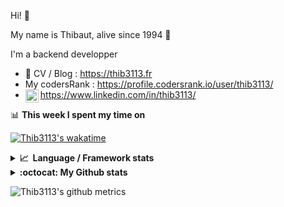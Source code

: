 Hi! 👋

My name is Thibaut, alive since 1994 🍷

I'm a backend developper

-   📝 CV / Blog : https://thib3113.fr
-   My codersRank : https://profile.codersrank.io/user/thib3113/
-   <a href="https://www.linkedin.com/in/thib3113/"><img align="left" alt="Thib3113's Linkedin" width="21px" src="https://img.icons8.com/color/48/linkedin.png" /></a> https://www.linkedin.com/in/thib3113/

📊 **This week I spent my time on**

[![Thib3113's wakatime](https://github-readme-stats.vercel.app/api/wakatime?username=thib3113&layout=default&theme=dracula&langs_count=6&hide_title=true&hide_border=true)](https://wakatime.com/@thib3113)

<details>
  <summary><b>📈&nbsp;&nbsp;Language&nbsp;/&nbsp;Framework stats</b></summary>
  <br/>  
  <a href='https://profile.codersrank.io/user/thib3113/'>
  <img src='http://cr-skills-chart-widget.azurewebsites.net/api/api?username=thib3113&padding=30&skills=php,batchfile,javascript,less,mysql,reactjs,scss,shell,typescript,vue'>
  </a>
</details>

<details>
  <summary><b>:octocat: My Github stats</b></summary>
  <br/>  
  
  <img src="https://github-readme-stats.vercel.app/api?username=thib3113&theme=dracula&show_icons=true&" alt="Thib3113's GitHub stats" />

<!--START_SECTION:activity-->

1. ❌ Closed PR [#264](https://github.com/thib3113/vban/pull/264) in [thib3113/vban](https://github.com/thib3113/vban)
2. ❌ Closed PR [#266](https://github.com/thib3113/vban/pull/266) in [thib3113/vban](https://github.com/thib3113/vban)
3. 🚀 Published release [v1.2.5 - Synchronize with repo / remove useless files](https://github.com/thib3113/vban/releases/tag/v1.2.5) in [thib3113/vban](https://github.com/thib3113/vban)
4. 🗣 Commented on [#272](https://github.com/thib3113/vban/pull/272#issuecomment-1924016061) in [thib3113/vban](https://github.com/thib3113/vban)
5. 🎉 Merged PR [#270](https://github.com/thib3113/vban/pull/270) in [thib3113/vban](https://github.com/thib3113/vban)
 <!--END_SECTION:activity-->

</details>

![Thib3113's github metrics](https://gist.githubusercontent.com/thib3113/83a96e16f8bca103f1b0e376186c66ec/raw/github-metrics.svg)
